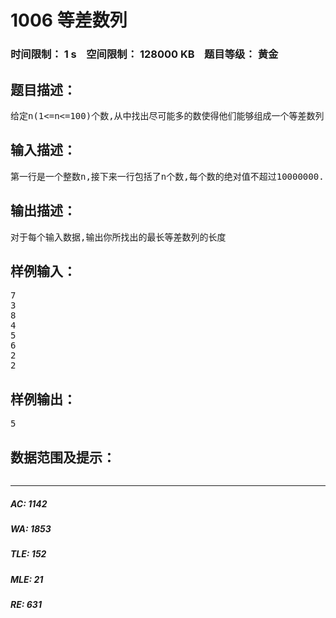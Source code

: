 # 1006 等差数列   
### 时间限制： 1 s&nbsp;&nbsp;&nbsp;&nbsp;空间限制： 128000 KB&nbsp;&nbsp;&nbsp;&nbsp;题目等级： 黄金  
## 题目描述：  

<pre>
给定n(1<=n<=100)个数,从中找出尽可能多的数使得他们能够组成一个等差数列.求最长的等差数列的长度.
</pre>
  
  
## 输入描述：  

<pre>
第一行是一个整数n,接下来一行包括了n个数,每个数的绝对值不超过10000000.
</pre>
  
  
## 输出描述：  

<pre>
对于每个输入数据,输出你所找出的最长等差数列的长度
</pre>
  
  
## 样例输入：  

<pre>
7
3
8
4
5
6
2
2
</pre>
  
  
## 样例输出：  

<pre>
5
</pre>
  
  
## 数据范围及提示：  

<pre>
</pre>
  
  
***  

##### AC: 1142  
##### WA: 1853  
##### TLE: 152  
##### MLE: 21  
##### RE: 631  
